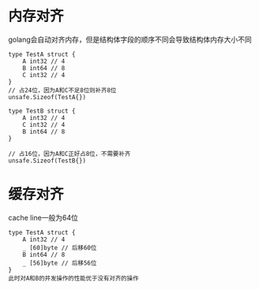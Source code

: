 # 内存对齐
golang会自动对齐内存，但是结构体字段的顺序不同会导致结构体内存大小不同
```
type TestA struct {
    A int32 // 4
	B int64 // 8
    C int32 // 4
}
// 占24位，因为A和C不足8位则补齐8位
unsafe.Sizeof(TestA{})

type TestB struct {
    A int32 // 4
    C int32 // 4
	B int64 // 8
}

// 占16位，因为A和C正好占8位，不需要补齐
unsafe.Sizeof(TestB{})
```

# 缓存对齐
cache line一般为64位
```
type TestA struct {
    A int32 // 4
    _ [60]byte // 后移60位
    B int64 // 8
    _ [56]byte // 后移56位
}
此时对A和B的并发操作的性能优于没有对齐的操作
```
